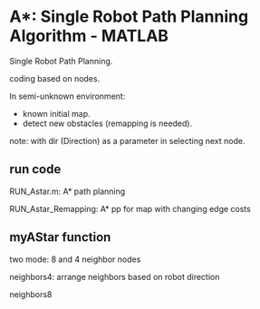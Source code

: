 # A*: Single Robot Path Planning Algorithm - MATLAB
Single Robot Path Planning.

coding based on nodes.

In semi-unknown environment:
 - known initial map.
 - detect new obstacles (remapping is needed). 

note: with dir (Direction) as a parameter in selecting next node.

## run code

RUN_Astar.m: A* path planning

RUN_Astar_Remapping: A* pp for map with changing edge costs


## myAStar function
two mode:  8 and 4 neighbor nodes

neighbors4: arrange neighbors based on robot direction

neighbors8
